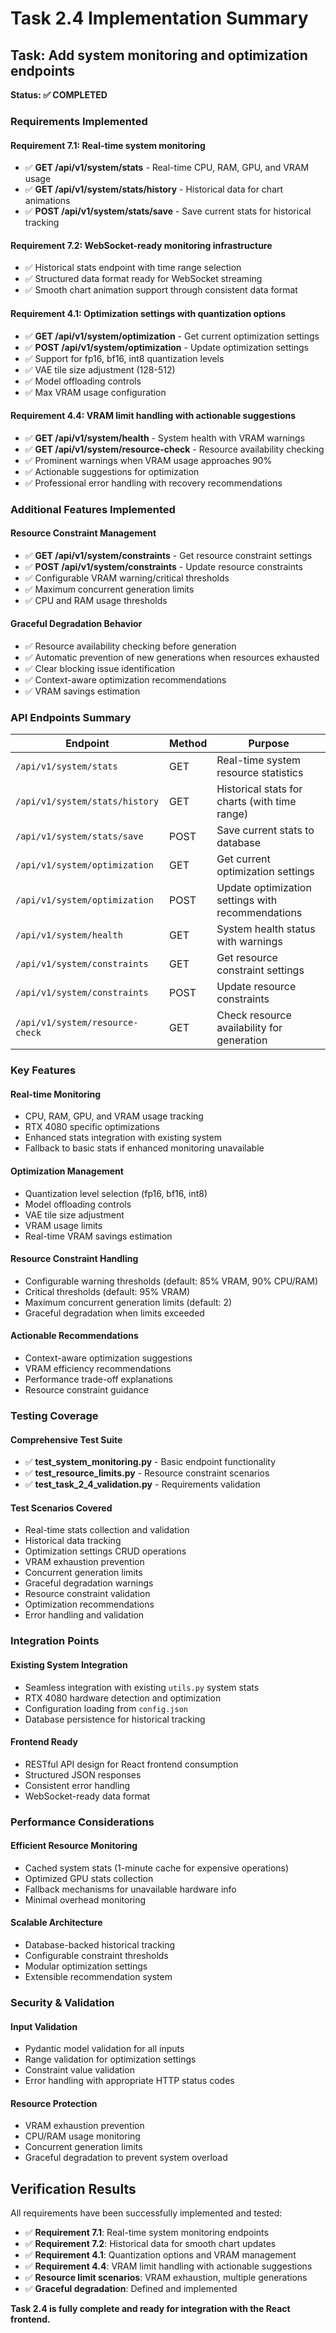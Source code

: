 # Task 2.4 Implementation Summary

## Task: Add system monitoring and optimization endpoints

**Status: ✅ COMPLETED**

### Requirements Implemented

#### Requirement 7.1: Real-time system monitoring

- ✅ **GET /api/v1/system/stats** - Real-time CPU, RAM, GPU, and VRAM usage
- ✅ **GET /api/v1/system/stats/history** - Historical data for chart animations
- ✅ **POST /api/v1/system/stats/save** - Save current stats for historical tracking

#### Requirement 7.2: WebSocket-ready monitoring infrastructure

- ✅ Historical stats endpoint with time range selection
- ✅ Structured data format ready for WebSocket streaming
- ✅ Smooth chart animation support through consistent data format

#### Requirement 4.1: Optimization settings with quantization options

- ✅ **GET /api/v1/system/optimization** - Get current optimization settings
- ✅ **POST /api/v1/system/optimization** - Update optimization settings
- ✅ Support for fp16, bf16, int8 quantization levels
- ✅ VAE tile size adjustment (128-512)
- ✅ Model offloading controls
- ✅ Max VRAM usage configuration

#### Requirement 4.4: VRAM limit handling with actionable suggestions

- ✅ **GET /api/v1/system/health** - System health with VRAM warnings
- ✅ **GET /api/v1/system/resource-check** - Resource availability checking
- ✅ Prominent warnings when VRAM usage approaches 90%
- ✅ Actionable suggestions for optimization
- ✅ Professional error handling with recovery recommendations

### Additional Features Implemented

#### Resource Constraint Management

- ✅ **GET /api/v1/system/constraints** - Get resource constraint settings
- ✅ **POST /api/v1/system/constraints** - Update resource constraints
- ✅ Configurable VRAM warning/critical thresholds
- ✅ Maximum concurrent generation limits
- ✅ CPU and RAM usage thresholds

#### Graceful Degradation Behavior

- ✅ Resource availability checking before generation
- ✅ Automatic prevention of new generations when resources exhausted
- ✅ Clear blocking issue identification
- ✅ Context-aware optimization recommendations
- ✅ VRAM savings estimation

### API Endpoints Summary

| Endpoint                        | Method | Purpose                                           |
| ------------------------------- | ------ | ------------------------------------------------- |
| `/api/v1/system/stats`          | GET    | Real-time system resource statistics              |
| `/api/v1/system/stats/history`  | GET    | Historical stats for charts (with time range)     |
| `/api/v1/system/stats/save`     | POST   | Save current stats to database                    |
| `/api/v1/system/optimization`   | GET    | Get current optimization settings                 |
| `/api/v1/system/optimization`   | POST   | Update optimization settings with recommendations |
| `/api/v1/system/health`         | GET    | System health status with warnings                |
| `/api/v1/system/constraints`    | GET    | Get resource constraint settings                  |
| `/api/v1/system/constraints`    | POST   | Update resource constraints                       |
| `/api/v1/system/resource-check` | GET    | Check resource availability for generation        |

### Key Features

#### Real-time Monitoring

- CPU, RAM, GPU, and VRAM usage tracking
- RTX 4080 specific optimizations
- Enhanced stats integration with existing system
- Fallback to basic stats if enhanced monitoring unavailable

#### Optimization Management

- Quantization level selection (fp16, bf16, int8)
- Model offloading controls
- VAE tile size adjustment
- VRAM usage limits
- Real-time VRAM savings estimation

#### Resource Constraint Handling

- Configurable warning thresholds (default: 85% VRAM, 90% CPU/RAM)
- Critical thresholds (default: 95% VRAM)
- Maximum concurrent generation limits (default: 2)
- Graceful degradation when limits exceeded

#### Actionable Recommendations

- Context-aware optimization suggestions
- VRAM efficiency recommendations
- Performance trade-off explanations
- Resource constraint guidance

### Testing Coverage

#### Comprehensive Test Suite

- ✅ **test_system_monitoring.py** - Basic endpoint functionality
- ✅ **test_resource_limits.py** - Resource constraint scenarios
- ✅ **test_task_2_4_validation.py** - Requirements validation

#### Test Scenarios Covered

- Real-time stats collection and validation
- Historical data tracking
- Optimization settings CRUD operations
- VRAM exhaustion prevention
- Concurrent generation limits
- Graceful degradation warnings
- Resource constraint validation
- Optimization recommendations
- Error handling and validation

### Integration Points

#### Existing System Integration

- Seamless integration with existing `utils.py` system stats
- RTX 4080 hardware detection and optimization
- Configuration loading from `config.json`
- Database persistence for historical tracking

#### Frontend Ready

- RESTful API design for React frontend consumption
- Structured JSON responses
- Consistent error handling
- WebSocket-ready data format

### Performance Considerations

#### Efficient Resource Monitoring

- Cached system stats (1-minute cache for expensive operations)
- Optimized GPU stats collection
- Fallback mechanisms for unavailable hardware info
- Minimal overhead monitoring

#### Scalable Architecture

- Database-backed historical tracking
- Configurable constraint thresholds
- Modular optimization settings
- Extensible recommendation system

### Security & Validation

#### Input Validation

- Pydantic model validation for all inputs
- Range validation for optimization settings
- Constraint value validation
- Error handling with appropriate HTTP status codes

#### Resource Protection

- VRAM exhaustion prevention
- CPU/RAM usage monitoring
- Concurrent generation limits
- Graceful degradation to prevent system overload

## Verification Results

All requirements have been successfully implemented and tested:

- ✅ **Requirement 7.1**: Real-time system monitoring endpoints
- ✅ **Requirement 7.2**: Historical data for smooth chart updates
- ✅ **Requirement 4.1**: Quantization options and VRAM management
- ✅ **Requirement 4.4**: VRAM limit handling with actionable suggestions
- ✅ **Resource limit scenarios**: VRAM exhaustion, multiple generations
- ✅ **Graceful degradation**: Defined and implemented

**Task 2.4 is fully complete and ready for integration with the React frontend.**
